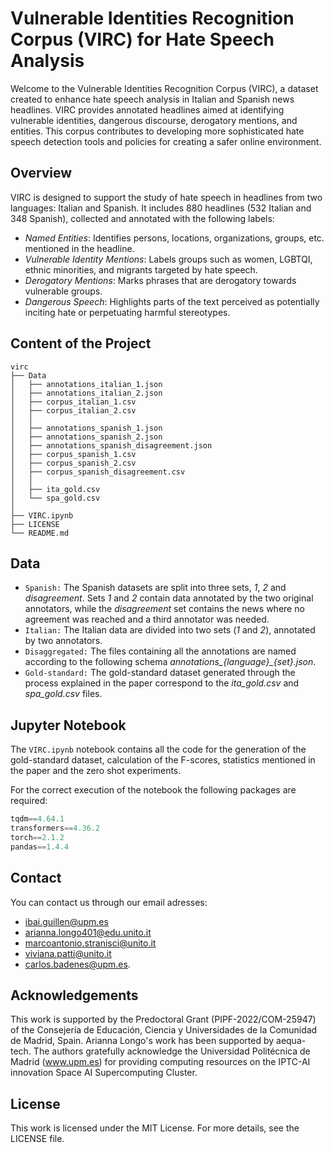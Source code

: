 # Vulnerable Identities Recognition Corpus (VIRC) for Hate Speech Analysis
Welcome to the Vulnerable Identities Recognition Corpus (VIRC), a dataset created to enhance hate speech analysis in Italian and Spanish news headlines. VIRC provides annotated headlines aimed at identifying vulnerable identities, dangerous discourse, derogatory mentions, and entities. This corpus contributes to developing more sophisticated hate speech detection tools and policies for creating a safer online environment.

## Overview

VIRC is designed to support the study of hate speech in headlines from two languages: Italian and Spanish. It includes 880 headlines (532 Italian and 348 Spanish), collected and annotated with the following labels:
- *Named Entities*: Identifies persons, locations, organizations, groups, etc. mentioned in the headline.
- *Vulnerable Identity Mentions*: Labels groups such as women, LGBTQI, ethnic minorities, and migrants targeted by hate speech.
- *Derogatory Mentions*: Marks phrases that are derogatory towards vulnerable groups.
- *Dangerous Speech*: Highlights parts of the text perceived as potentially inciting hate or perpetuating harmful stereotypes.

## Content of the Project
```
virc
├── Data
│   ├── annotations_italian_1.json
│   ├── annotations_italian_2.json
│   ├── corpus_italian_1.csv
│   ├── corpus_italian_2.csv
│   │ 
│   ├── annotations_spanish_1.json
│   ├── annotations_spanish_2.json
│   ├── annotations_spanish_disagreement.json
│   ├── corpus_spanish_1.csv
│   ├── corpus_spanish_2.csv
│   ├── corpus_spanish_disagreement.csv
│   │
│   ├── ita_gold.csv
│   └── spa_gold.csv
│  
├── VIRC.ipynb
├── LICENSE
└── README.md
```

## Data
  - `Spanish:` The Spanish datasets are split into three sets, *1*, *2* and *disagreement*. Sets *1* and *2* contain data annotated by the two original annotators, while the *disagreement* set contains the news where no agreement was reached and a third annotator was needed.
  - `Italian:` The Italian data are divided into two sets (*1* and *2*), annotated by two annotators.
  - `Disaggregated:` The files containing all the annotations are named according to the following schema *annotations_{language}_{set}.json*.
  - `Gold-standard:` The gold-standard dataset generated through the process explained in the paper correspond to the *ita_gold.csv* and *spa_gold.csv* files.

## Jupyter Notebook

The `VIRC.ipynb` notebook contains all the code for the generation of the gold-standard dataset, calculation of the F-scores, statistics mentioned in the paper and the zero shot experiments. 

For the correct execution of the notebook the following packages are required:
``` python
tqdm==4.64.1
transformers==4.36.2
torch==2.1.2
pandas==1.4.4
```

## Contact
You can contact us through our email adresses:
- ibai.guillen@upm.es
- arianna.longo401@edu.unito.it
- marcoantonio.stranisci@unito.it
- viviana.patti@unito.it
- carlos.badenes@upm.es.

## Acknowledgements
This work is supported by the Predoctoral Grant (PIPF-2022/COM-25947) of the Consejería de Educación, Ciencia y Universidades de la Comunidad de Madrid, Spain. Arianna Longo's work has been supported by aequa-tech.
The authors gratefully acknowledge the Universidad Politécnica de Madrid (www.upm.es) for providing computing resources on the IPTC-AI innovation Space AI Supercomputing Cluster.

## License
This work is licensed under the MIT License. For more details, see the LICENSE file.